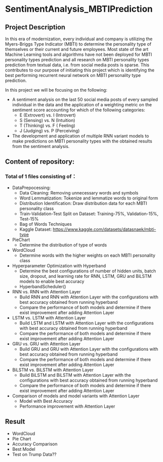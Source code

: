 # SentimentAnalysis_MBTIPrediction

## Project Description
In this era of modernization, every individual and company is utilizing the Myers-Briggs Type Indicator (MBTI) to determine the personality type of themselves or their current and future employees. Most state of the art Machine Learning tools and algorithms have not been deployed for MBTI personality types prediction and all research on MBTI personality types prediction from textual data, i.e. from social media posts is sparse. This contributes to our purpose of initiating this project which is identifying the best performing recurrent neural network on MBTI personality type prediction. 

In this project we will be focusing on the following:
- A sentiment analysis on the last 50 social media posts of every sampled individual in the data and the application of a weighting metric on the sentiment score accounting for which of the following categories: 
    - E (Extrovert) vs. I (Introvert)
    - S (Sensing) vs. N (Intuition)
    - T (Thinking) vs. F ( Feeling)
    - J (Judging) vs. P (Perceiving)
- The development and application of multiple RNN variant models to make predictions on MBTI personality types with the obtained results from the sentiment analysis.

## Content of repository:
### Total of 1 files consisting of：
- DataPrepocessing: 
    - Data Cleaning: Removing unnecessary words and symbols
    - Word Lemmatization: Tokenize and lemmatize words to original form 
    - Distribution Identification: Draw distribution data for each MBTI personality class
    - Train-Validation-Test Split on Dataset: Training-75%, Validation-15%, Test-15%
    - Bag of Words Techniques
    - Kaggle Dataset: https://www.kaggle.com/datasets/datasnaek/mbti-type
- PieChart
    - Determine the distribution of type of words
- WordCloud
    - Determine words with the higher weights on each MBTI personality class
- Hyperparameter Optimization with Hyperband
    - Determine the best configurations of number of hidden units, batch size, dropout, and learning rate for RNN, LSTM, GRU and BiLSTM models to enable best accuracy
    - HyperbandScheduler()
- RNN vs. RNN with Attention Layer
    - Build RNN and RNN with Attention Layer with the configurations with best accuracy obtained from running hyperband
    - Compare the performance of both models and determine if there exist improvement after adding Attention Layer
- LSTM vs. LSTM with Attention Layer
    - Build LSTM and LSTM with Attention Layer with the configurations with best accuracy obtained from running hyperband
    - Compare the performance of both models and determine if there exist improvement after adding Attention Layer
- GRU vs. GRU with Attention Layer
    - Build GRU and GRU with Attention Layer with the configurations with best accuracy obtained from running hyperband
    - Compare the performance of both models and determine if there exist improvement after adding Attention Layer
- BiLSTM vs. BiLSTM with Attention Layer
    - Build BiLSTM and BiLSTM with Attention Layer with the configurations with best accuracy obtained from running hyperband
    - Compare the performance of both models and determine if there exist improvement after adding Attention Layer
- Comparison of models and model variants with Attention Layer
    - Model with Best Accuracy
    - Performance improvement with Attention Layer

## Result
- WordCloud
- Pie Chart
- Accuracy Comparison
- Best Model
- Test on Trump Data??


